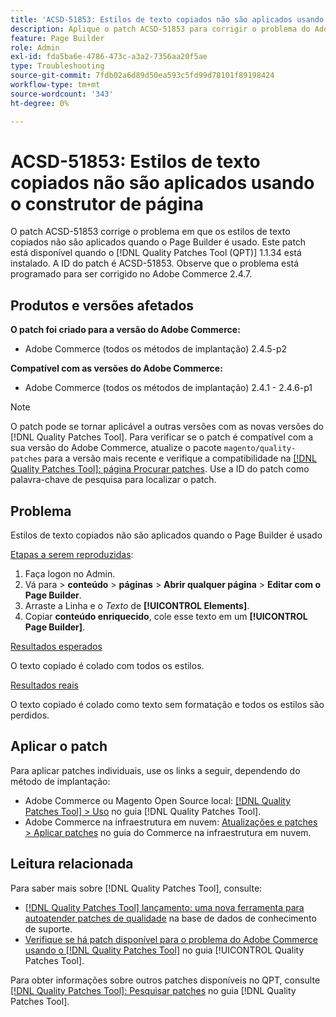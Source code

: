 ```yaml
---
title: 'ACSD-51853: Estilos de texto copiados não são aplicados usando o construtor de página'
description: Aplique o patch ACSD-51853 para corrigir o problema do Adobe Commerce em que os estilos de texto copiados não são aplicados quando o Page Builder é usado.
feature: Page Builder
role: Admin
exl-id: fda5ba6e-4786-473c-a3a2-7356aa20f5ae
type: Troubleshooting
source-git-commit: 7fdb02a6d89d50ea593c5fd99d78101f89198424
workflow-type: tm+mt
source-wordcount: '343'
ht-degree: 0%

---
```


# ACSD-51853: Estilos de texto copiados não são aplicados usando o construtor de página

O patch ACSD-51853 corrige o problema em que os estilos de texto copiados não são aplicados quando o Page Builder é usado. Este patch está disponível quando o [!DNL Quality Patches Tool (QPT)] 1.1.34 está instalado. A ID do patch é ACSD-51853. Observe que o problema está programado para ser corrigido no Adobe Commerce 2.4.7.

## Produtos e versões afetados

**O patch foi criado para a versão do Adobe Commerce:**

* Adobe Commerce (todos os métodos de implantação) 2.4.5-p2

**Compatível com as versões do Adobe Commerce:**

* Adobe Commerce (todos os métodos de implantação) 2.4.1 - 2.4.6-p1

>[!NOTE]
>
>O patch pode se tornar aplicável a outras versões com as novas versões do [!DNL Quality Patches Tool]. Para verificar se o patch é compatível com a sua versão do Adobe Commerce, atualize o pacote `magento/quality-patches` para a versão mais recente e verifique a compatibilidade na [[!DNL Quality Patches Tool]: página Procurar patches](https://experienceleague.adobe.com/tools/commerce-quality-patches/index.html). Use a ID do patch como palavra-chave de pesquisa para localizar o patch.

## Problema

Estilos de texto copiados não são aplicados quando o Page Builder é usado

<u>Etapas a serem reproduzidas</u>:

1. Faça logon no Admin.
1. Vá para > **conteúdo** > **páginas** > **Abrir qualquer página** > **Editar com o Page Builder**.
1. Arraste a Linha e o *Texto* de **[!UICONTROL Elements]**.
1. Copiar **conteúdo enriquecido**, cole esse texto em um **[!UICONTROL Page Builder]**.

<u>Resultados esperados</u>

O texto copiado é colado com todos os estilos.

<u>Resultados reais</u>

O texto copiado é colado como texto sem formatação e todos os estilos são perdidos.

## Aplicar o patch

Para aplicar patches individuais, use os links a seguir, dependendo do método de implantação:

* Adobe Commerce ou Magento Open Source local: [[!DNL Quality Patches Tool] > Uso](/help/tools/quality-patches-tool/usage.md) no guia [!DNL Quality Patches Tool].
* Adobe Commerce na infraestrutura em nuvem: [Atualizações e patches > Aplicar patches](https://experienceleague.adobe.com/docs/commerce-cloud-service/user-guide/develop/upgrade/apply-patches.html) no guia do Commerce na infraestrutura em nuvem.

## Leitura relacionada

Para saber mais sobre [!DNL Quality Patches Tool], consulte:

* [[!DNL Quality Patches Tool] lançamento: uma nova ferramenta para autoatender patches de qualidade](https://experienceleague.adobe.com/en/docs/commerce-operations/tools/quality-patches-tool/quality-patches-tool-to-self-serve-quality-patches) na base de dados de conhecimento de suporte.
* [Verifique se há patch disponível para o problema do Adobe Commerce usando o  [!DNL Quality Patches Tool]](/help/tools/quality-patches-tool/patches-available-in-qpt/check-patch-for-magento-issue-with-magento-quality-patches.md) no guia [!UICONTROL Quality Patches Tool].


Para obter informações sobre outros patches disponíveis no QPT, consulte [[!DNL Quality Patches Tool]: Pesquisar patches](https://experienceleague.adobe.com/tools/commerce-quality-patches/index.html) no guia [!DNL Quality Patches Tool].
